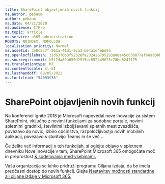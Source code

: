 ```yaml
---
title: SharePoint objavljenih novih funkcij
ms.author: pebaum
author: pebaum
ms.date: 04/21/2020
ms.audience: ITPro
ms.topic: article
ms.service: o365-administration
ROBOTS: NOINDEX, NOFOLLOW
localization_priority: Normal
ms.assetid: 3e0c8c7f-261a-41d1-9ca3-be4a1d4ebd9a
ms.openlocfilehash: 31d6370b3f9232efa282426799293a08a45c638077ef60ad00bd11140e4c3d1e
ms.sourcegitcommit: b5f7da89a650d2915dc652449623c78be6247175
ms.translationtype: MT
ms.contentlocale: sl-SI
ms.lasthandoff: 08/05/2021
ms.locfileid: "54093938"
---
```

# <a name="sharepoint-new-features-announced"></a>SharePoint objavljenih novih funkcij

Na konferenci Ignite 2018 je Microsoft napovedal nove inovacije za sistem SharePoint, vključno z novimi funkcijami za sodobne portale, novimi spletnimi gradniki, številnimi izboljšavami spletnih mest zvezdišča, povezavo do novic, izbiro občinstva, razpoložljivostjo novih mobilnih aplikacij, povezavo s storitvijo Teams in še več ...
  
Če želite več informacij o teh funkcijah, si oglejte objavo v spletnem dnevniku Nove inovacije v tem, SharePoint Microsoft 365 omogočate moč in preprostost [ &amp; sodelovanja med vsebinami.](https://go.microsoft.com/fwlink/?linkid=2026502)
  
Vaša organizacija se lahko pridruži programu Ciljana izdaja, da bo imela predčasni dostop do novih funkcij. Glejte [Nastavitev možnosti standardne ali ciljane izdaje v Microsoft 365.](https://docs.microsoft.com/microsoft-365/admin/manage/release-options-in-office-365)
